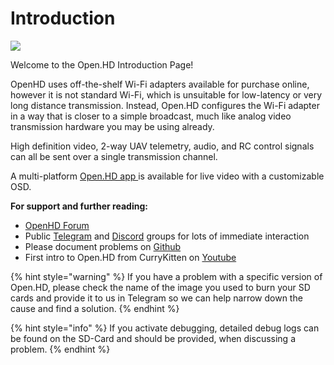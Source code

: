 # Introduction

![](.gitbook/assets/plain\_openhd\_logo.jpg)

Welcome to the Open.HD Introduction Page!

OpenHD uses off-the-shelf Wi-Fi adapters available for purchase online, however it is not standard Wi-Fi, which is unsuitable for low-latency or very long distance transmission. Instead, Open.HD configures the Wi-Fi adapter in a way that is closer to a simple broadcast, much like analog video transmission hardware you may be using already.

High definition video, 2-way UAV telemetry, audio, and RC control signals can all be sent over a single transmission channel.

A multi-platform [Open.HD app ](https://github.com/OpenHD/QOpenHD/releases)is available for live video with a customizable OSD.

**For support and further reading:**

* [OpenHD Forum](https://forum.openhdfpv.org/)
* Public [Telegram](https://t.me/OpenHD\_User) and [Discord](https://discord.com/channels/913528547023396894/933085907379171418/937448198568562718) groups for lots of immediate interaction
* Please document problems on [Github](https://github.com/OpenHD/Open.HD/issues)
* First intro to Open.HD from CurryKitten on [Youtube](https://www.youtube.com/playlist?list=PL7WaECFssECJWfTc0vKYTfUdH5y8UgdI9)

{% hint style="warning" %}
If you have a problem with a specific version of Open.HD, please check the name of the image you used to burn your SD cards and provide it to us in Telegram so we can help narrow down the cause and find a solution.
{% endhint %}

{% hint style="info" %}
If you activate debugging, detailed debug logs can be found on the SD-Card and should be provided, when discussing a problem.
{% endhint %}
